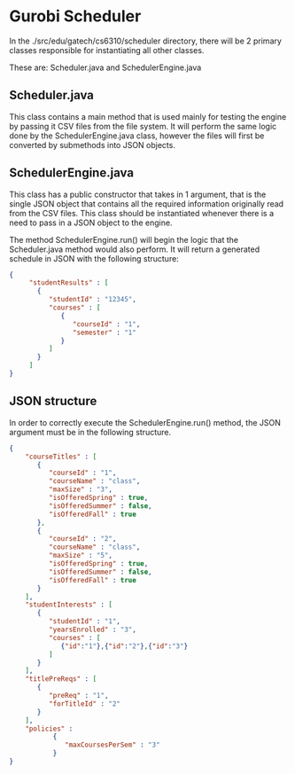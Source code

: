 # Gurobi Scheduler

In the ./src/edu/gatech/cs6310/scheduler directory, there will be 2 primary classes responsible for instantiating all other classes.

These are: Scheduler.java and SchedulerEngine.java

## Scheduler.java

This class contains a main method that is used mainly for testing the engine by passing it CSV files from the file system.
It will perform the same logic done by the SchedulerEngine.java class, however the files will first be converted by submethods
into JSON objects.

## SchedulerEngine.java

This class has a public constructor that takes in 1 argument, that is the single JSON object that contains all the
required information originally read from the CSV files. This class should be instantiated whenever there is a need
to pass in a JSON object to the engine.

The method SchedulerEngine.run() will begin the logic that the Scheduler.java method would also perform. It will return a generated schedule in JSON with the following structure:
```json
{ 
	 "studentResults" : [
	   {
	      "studentId" : "12345",
	      "courses" : [
	         {
	            "courseId" : "1",
	            "semester" : "1"
	         }
	      ]
	   }
	 ]
}
```

## JSON structure

In order to correctly execute the SchedulerEngine.run() method, the JSON argument must be in the following structure.

```json
{
	"courseTitles" : [
	   {
	      "courseId" : "1",
	      "courseName" : "class",
	      "maxSize" : "3",
	      "isOfferedSpring" : true,
	      "isOfferedSummer" : false,
	      "isOfferedFall" : true
	   },
	   {
	      "courseId" : "2",
	      "courseName" : "class",
	      "maxSize" : "5",
	      "isOfferedSpring" : true,
	      "isOfferedSummer" : false,
	      "isOfferedFall" : true
	   }
	],
	"studentInterests" : [
	   {
	      "studentId" : "1",
	      "yearsEnrolled" : "3",
	      "courses" : [
	   	     {"id":"1"},{"id":"2"},{"id":"3"}
	   	  ]
	   }
	],
	"titlePreReqs" : [
   	   {
      	  "preReq" : "1",
      	  "forTitleId" : "2"
   	   }
   	],
   	"policies" :
		   {
		      "maxCoursesPerSem" : "3"
		   }
}
```

